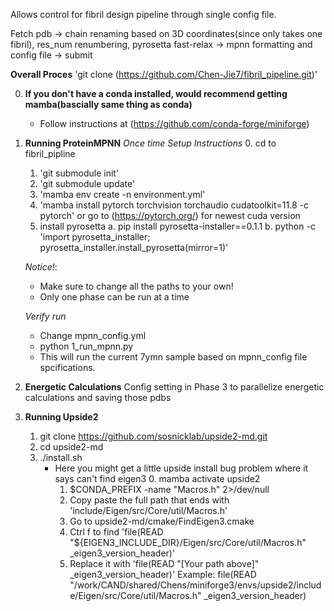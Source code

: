 Allows control for fibril design pipeline through single config file.

Fetch pdb -> chain renaming based on 3D coordinates(since only takes one fibril), res_num renumbering, pyrosetta fast-relax -> mpnn formatting and config file -> submit

**Overall Proces**
'git clone (https://github.com/Chen-Jie7/fibril_pipeline.git)'

0. **If you don't have a conda installed, would recommend getting mamba(bascially same thing as conda)**
    - Follow instructions at (https://github.com/conda-forge/miniforge)

1. **Running ProteinMPNN**
    *Once time Setup Instructions*
    0. cd to fibril_pipline
    1. 'git submodule init'
    2. 'git submodule update'
    3. 'mamba env create -n environment.yml'
    4. 'mamba install pytorch torchvision torchaudio cudatoolkit=11.8 -c pytorch' or go to (https://pytorch.org/) for newest cuda version
    5. install pyrosetta
        a. pip install pyrosetta-installer==0.1.1
        b. python -c 'import pyrosetta_installer; pyrosetta_installer.install_pyrosetta(mirror=1)'

    *Notice!*:
    - Make sure to change all the paths to your own!
    - Only one phase can be run at a time

    *Verify run*
    - Change mpnn_config.yml
    - python 1_run_mpnn.py
    - This will run the current 7ymn sample based on mpnn_config file spcifications.

2. **Energetic Calculations**
    Config setting in Phase 3 to parallelize energetic calculations and saving those pdbs
    
3. **Running Upside2**
    1. git clone https://github.com/sosnicklab/upside2-md.git
    2. cd upside2-md
    3. ./install.sh
        - Here you might get a little upside install bug problem where it says can't find eigen3
            0. mamba activate upside2
            1. $CONDA_PREFIX -name "Macros.h" 2>/dev/null
            2. Copy paste the full path that ends with 'include/Eigen/src/Core/util/Macros.h'
            3. Go to upside2-md/cmake/FindEigen3.cmake
            4. Ctrl f to find 'file(READ "${EIGEN3_INCLUDE_DIR}/Eigen/src/Core/util/Macros.h" _eigen3_version_header)'
            5. Replace it with 'file(READ "[Your path above]" _eigen3_version_header)'
                Example: file(READ "/work/CAND/shared/Chens/miniforge3/envs/upside2/include/Eigen/src/Core/util/Macros.h" _eigen3_version_header)

            

            
